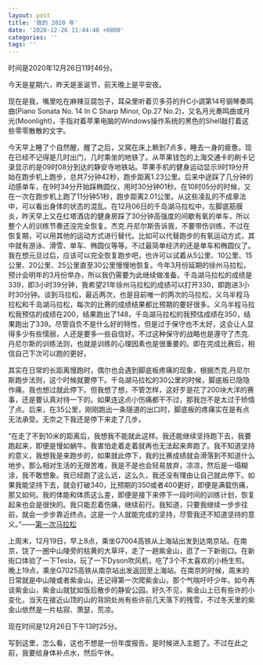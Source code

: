```yaml
---
layout: post
title: '我的 2020 年'
date: '2020-12-26 11:44:48 +0800'
categories: ''
tags: ''
---
```


时间是2020年12月26日11时46分。

今天是星期六，昨天是圣诞节，前天晚上是平安夜。

现在是我，嘴里吃在麻辣豆腐包子，耳朵里听着贝多芬的升C小调第14号钢琴奏鸣曲(Piano Sonata No. 14 In C Sharp Minor, Op.27 No.2)，又名月光奏鸣曲或月光(Moonlight)，手指对着苹果电脑的Windows操作系统的黑色的Shell敲打着这些零零散散的文字。

今天早上睡了个自然醒，醒了之后，又窝在床上赖到7点多，睡去一身的疲惫。现在已经不记得是几时出门，几时乘坐的地铁了。从苹果钱包的上海交通卡的刷卡记录显示的是09时08分到达的静安寺地铁站。苹果手机的健身运动显示9时19分开始在跑步机上跑步，总共7分钟42秒，跑步距离1.23公里。后来中途踩了几分钟的动感单车，在9时34分开始踩椭圆仪，用时30分钟01秒。在10时05分的时候，又在一次在跑步机上跑了11分钟51秒，跑步距离2.01公里。从这些凌乱的不成章法中，可以看出身体的状态的混乱。在12月06日的千岛湖马拉松中，左脚底筋膜炎，昨天早上又在红塔酒店的健身房踩了30分钟高强度的间歇有氧的单车，所以整个人的训练节奏还没完全恢复。杰克.丹尼尔斯告诉我，不要带伤训练，不过在恢复期，可以用其他的运动方式进行替代。比如可以代替跑步的有氧运动方式，其中就有游泳、滑雪、单车、椭圆仪等等。不过最简单经济的还是单车和椭圆仪了。我在想元旦过后，应该可以完全恢复跑步吧，也许可以试着从5公里、10公里、15公里、20公里、25公里直至30公里慢慢地恢复。今年3月份延期的徐州马拉松，预计会明年的3月份举办，所以我仍需要为此继续做准备。千岛湖马拉松的成绩是339，即3小时39分钟，我希望21年徐州马拉松的成绩可以打开330，即跑进3小时30分钟。谈到马拉松，最近两次，也是目前唯一的两次的马拉松，义乌半程马拉松和千岛湖马拉松，每次的比赛的成绩结果都比预期的要好很多。义乌半程马拉松我预估的成绩在200，结果跑出了148，千岛湖马拉松的我预估成绩在350，结果跑出了339。尽管自负不是什么好的特性，但是过于保守也不太好，这会让人显得多少有些懦弱，人还是要多一些自信好。不过这种保守的战略也是遵守了杰克.丹尼尔斯的训练法则，也就是训练的心理因素也是很重要的。即在完成比赛后，相信自己下次可以跑的更好。

其实在日常的长距离慢跑时，偶尔也会遇到脚底板疼痛的现象，根据杰克.丹尼尔斯跑步法则，这个时候就要停下。千岛湖马拉松的30公里的时候，脚底板已隐隐作痛，我也想过就此停下。但我想了想，不管怎样，这好歹是花了200块大洋的赛事，还是要认真对待一下的。如果连这点小伤痛都干不过，那我岂不是太过于矫情了点。后来，在35公里，刚刚跑出一条隧道的出口时，脚底板的疼痛实在是有点无法承受。无奈之下我还是停下来走了几步。

“在走了不到10米的距离后，我想我不能就此这样。我还能继续坚持跑下去，我要跑起来，即便是慢如蜗牛。我害怕走着走着就再也无法起来奔跑了。我不知道坚持的意义，我想我是来跑步的，如果就此停下，我的比赛成绩就会滑落到不知道什么地步。那么相对生活的无限苦难，我是不是也会轻易放弃，凉凉，然后是一塌糊涂，我不敢想象。我已经跑了这么远，这么久，我还没有理由让自己就此停下。如果我能坚持下去，就会打破340，比预期的350或者400更好，即便是满载伤痛，那又如何。我的体能和体质这么差，即便是接下来停下一段时间的训练计划，恢复起来也会是很快的。我只能忍着伤痛，继续前行。我知道，只要我继续一步步往前，就会一步步靠近终点。这是一个人就能完成的坚持，尽管我还不知道坚持的意义。”——[第一次马拉松](/posts/第一次马拉松/)


上周末，12月19日，早上8点，乘坐G7004高铁从上海站出发到达南京站。在南京，饶了一圈中山陵旁的枯黄的大草坪，走了一趟紫金山，逛了一下新街口。在新街口体验了一下Tesla，玩了一下Dyson吹风机，吃了3个不太喜欢的小杨生煎。晚上19点，乘坐G7025高铁从南京站出发返回至上海站。在南京的时候，周末的日常就是中山陵或者紫金山。还记得第一次爬紫金山，那个气喘吁吁少年。如今再谈紫金山，紫金山就犹如饭后散步的静安公园。好久不见，紫金山上已有些许的小变化，当天在接近山顶的山的背阴处尚有些许前几天落下的残雪，不过冬天里的紫金山依然是一片枯寂、萧瑟，荒凉。

现在时间是12月26日下午13时25分。

写到这里，怎么看，这也不想是一份年度报告。是时候进入主题了。不过在此之前，我要给身体补点水，然后午休。
